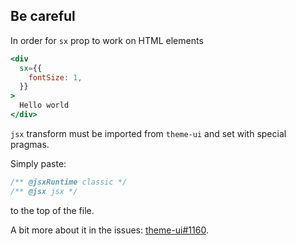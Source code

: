 ## Be careful

In order for `sx` prop to work on HTML elements

```jsx
<div
  sx={{
    fontSize: 1,
  }}
>
  Hello world
</div>
```

`jsx` transform must be imported from `theme-ui` and set with special pragmas.

Simply paste:

```jsx
/** @jsxRuntime classic */
/** @jsx jsx */
```

to the top of the file.

A bit more about it in the issues: [theme-ui#1160](https://github.com/system-ui/theme-ui/issues/1160#issuecomment-715530924).

